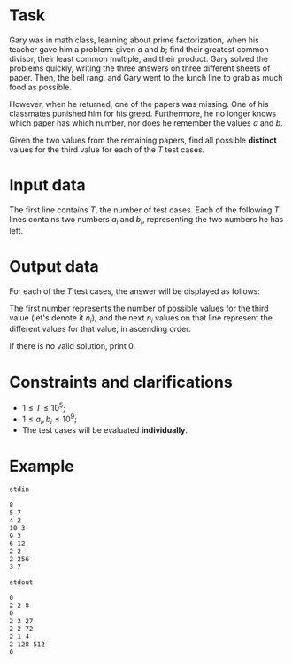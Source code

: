 
# Task

Gary was in math class, learning about prime factorization, when his teacher gave him a problem: given $a$ and $b$; find their greatest common divisor, their least common multiple, and their product. Gary solved the problems quickly, writing the three answers on three different sheets of paper. Then, the bell rang, and Gary went to the lunch line to grab as much food as possible.

However, when he returned, one of the papers was missing. One of his classmates punished him for his greed. Furthermore, he no longer knows which paper has which number, nor does he remember the values $a$ and $b$.

Given the two values from the remaining papers, find all possible **distinct** values for the third value for each of the $T$ test cases.

# Input data

The first line contains $T$, the number of test cases. Each of the following $T$ lines contains two numbers $a_i$ and $b_i$, representing the two numbers he has left.

# Output data

For each of the $T$ test cases, the answer will be displayed as follows:

The first number represents the number of possible values for the third value (let's denote it $n_i$), and the next $n_i$ values on that line represent the different values for that value, in ascending order.

If there is no valid solution, print $0$.

# Constraints and clarifications

* $1 \leq T \leq 10^5$;
* $1 \leq a_i, b_i \leq 10^9$;
* The test cases will be evaluated **individually**.

# Example

`stdin`
```
8
5 7
4 2
10 3
9 3
6 12
2 2
2 256
3 7
```

`stdout`
```
0
2 2 8
0
2 3 27
2 2 72
2 1 4
2 128 512
0
```
